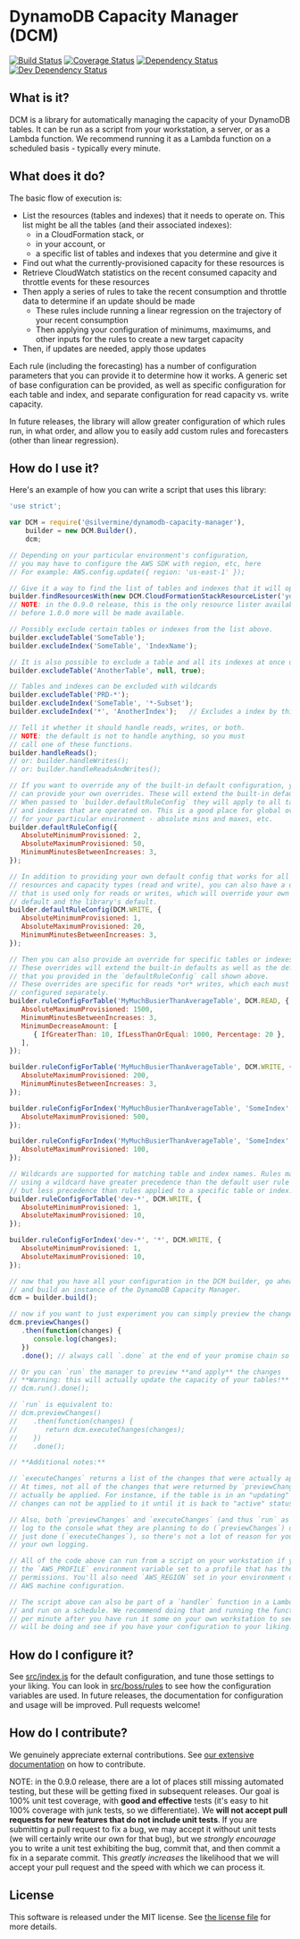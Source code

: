 # DynamoDB Capacity Manager (DCM)

[![Build Status](https://travis-ci.org/silvermine/dynamodb-capacity-manager.svg?branch=master)](https://travis-ci.org/silvermine/dynamodb-capacity-manager)
[![Coverage Status](https://coveralls.io/repos/github/silvermine/dynamodb-capacity-manager/badge.svg?branch=master)](https://coveralls.io/github/silvermine/dynamodb-capacity-manager?branch=master)
[![Dependency Status](https://david-dm.org/silvermine/dynamodb-capacity-manager.svg)](https://david-dm.org/silvermine/dynamodb-capacity-manager)
[![Dev Dependency Status](https://david-dm.org/silvermine/dynamodb-capacity-manager/dev-status.svg)](https://david-dm.org/silvermine/dynamodb-capacity-manager#info=devDependencies&view=table)


## What is it?

DCM is a library for automatically managing the capacity of your DynamoDB tables.
It can be run as a script from your workstation, a server, or as a Lambda function.
We recommend running it as a Lambda function on a scheduled basis - typically
every minute.


## What does it do?

The basic flow of execution is:

   * List the resources (tables and indexes) that it needs to operate on. This list might be all the tables (and their associated indexes):
      * in a CloudFormation stack, or
      * in your account, or
      * a specific list of tables and indexes that you determine and give it
   * Find out what the currently-provisioned capacity for these resources is
   * Retrieve CloudWatch statistics on the recent consumed capacity and throttle events for these resources
   * Then apply a series of rules to take the recent consumption and throttle data to determine if an update should be made
      * These rules include running a linear regression on the trajectory of your recent consumption
      * Then applying your configuration of minimums, maximums, and other inputs for the rules to create a new target capacity
   * Then, if updates are needed, apply those updates

Each rule (including the forecasting) has a number of configuration parameters
that you can provide it to determine how it works. A generic set of base
configuration can be provided, as well as specific configuration for each table
and index, and separate configuration for read capacity vs. write capacity.

In future releases, the library will allow greater configuration of which rules
run, in what order, and allow you to easily add custom rules and forecasters
(other than linear regression).


## How do I use it?

Here's an example of how you can write a script that uses this library:

```js
'use strict';

var DCM = require('@silvermine/dynamodb-capacity-manager'),
    builder = new DCM.Builder(),
    dcm;

// Depending on your particular environment's configuration,
// you may have to configure the AWS SDK with region, etc, here
// For example: AWS.config.update({ region: 'us-east-1' });

// Give it a way to find the list of tables and indexes that it will operate on:
builder.findResourcesWith(new DCM.CloudFormationStackResourceLister('your-stack-name'));
// NOTE: in the 0.9.0 release, this is the only resource lister available, but
// before 1.0.0 more will be made available.

// Possibly exclude certain tables or indexes from the list above.
builder.excludeTable('SomeTable');
builder.excludeIndex('SomeTable', 'IndexName');

// It is also possible to exclude a table and all its indexes at once using:
builder.excludeTable('AnotherTable', null, true);

// Tables and indexes can be excluded with wildcards
builder.excludeTable('PRD-*');
builder.excludeIndex('SomeTable', '*-Subset');
builder.excludeIndex('*', 'AnotherIndex');   // Excludes a index by this name on any tables it is present for

// Tell it whether it should handle reads, writes, or both.
// NOTE: the default is not to handle anything, so you must
// call one of these functions.
builder.handleReads();
// or: builder.handleWrites();
// or: builder.handleReadsAndWrites();

// If you want to override any of the built-in default configuration, you
// can provide your own overrides. These will extend the built-in defaults.
// When passed to `builder.defaultRuleConfig` they will apply to all tables
// and indexes that are operated on. This is a good place for global overrides
// for your particular environment - absolute mins and maxes, etc.
builder.defaultRuleConfig({
   AbsoluteMinimumProvisioned: 2,
   AbsoluteMaximumProvisioned: 50,
   MinimumMinutesBetweenIncreases: 3,
});

// In addition to providing your own default config that works for all
// resources and capacity types (read and write), you can also have a default
// that is used only for reads or writes, which will override your own generic
// default and the library's default.
builder.defaultRuleConfig(DCM.WRITE, {
   AbsoluteMinimumProvisioned: 1,
   AbsoluteMaximumProvisioned: 20,
   MinimumMinutesBetweenIncreases: 3,
});

// Then you can also provide an override for specific tables or indexes.
// These overrides will extend the built-in defaults as well as the defaults
// that you provided in the `defaultRuleConfig` call shown above.
// These overrides are specific for reads *or* writes, which each must be
// configured separately.
builder.ruleConfigForTable('MyMuchBusierThanAverageTable', DCM.READ, {
   AbsoluteMaximumProvisioned: 1500,
   MinimumMinutesBetweenIncreases: 3,
   MinimumDecreaseAmount: [
      { IfGreaterThan: 10, IfLessThanOrEqual: 1000, Percentage: 20 },
   ],
});

builder.ruleConfigForTable('MyMuchBusierThanAverageTable', DCM.WRITE, {
   AbsoluteMaximumProvisioned: 200,
   MinimumMinutesBetweenIncreases: 3,
});

builder.ruleConfigForIndex('MyMuchBusierThanAverageTable', 'SomeIndex', DCM.READ, {
   AbsoluteMaximumProvisioned: 500,
});

builder.ruleConfigForIndex('MyMuchBusierThanAverageTable', 'SomeIndex', DCM.WRITE, {
   AbsoluteMaximumProvisioned: 100,
});

// Wildcards are supported for matching table and index names. Rules matched
// using a wildcard have greater precedence than the default user rule config,
// but less precedence than rules applied to a specific table or index.
builder.ruleConfigForTable('dev-*', DCM.WRITE, {
   AbsoluteMinimumProvisioned: 1,
   AbsoluteMaximumProvisioned: 10,
});

builder.ruleConfigForIndex('dev-*', '*', DCM.WRITE, {
   AbsoluteMinimumProvisioned: 1,
   AbsoluteMaximumProvisioned: 10,
});

// now that you have all your configuration in the DCM builder, go ahead
// and build an instance of the DynamoDB Capacity Manager.
dcm = builder.build();

// now if you want to just experiment you can simply preview the changes:
dcm.previewChanges()
   .then(function(changes) {
      console.log(changes);
   })
   .done(); // always call `.done` at the end of your promise chain so errors are thrown

// Or you can `run` the manager to preview **and apply** the changes
// **Warning: this will actually update the capacity of your tables!**
// dcm.run().done();

// `run` is equivalent to:
// dcm.previewChanges()
//    .then(function(changes) {
//       return dcm.executeChanges(changes);
//    })
//    .done();

// **Additional notes:**

// `executeChanges` returns a list of the changes that were actually applied.
// At times, not all of the changes that were returned by `previewChanges` can
// actually be applied. For instance, if the table is in an "updating" status,
// changes can not be applied to it until it is back to "active" status.

// Also, both `previewChanges` and `executeChanges` (and thus `run` as well) will
// log to the console what they are planning to do (`previewChanges`) or have
// just done (`executeChanges`), so there's not a lot of reason for you to add
// your own logging.

// All of the code above can run from a script on your workstation if you have
// the `AWS_PROFILE` environment variable set to a profile that has the appropriate
// permissions. You'll also need `AWS_REGION` set in your environment or in your
// AWS machine configuration.

// The script above can also be part of a `handler` function in a Lambda function
// and run on a schedule. We recommend doing that and running the function once
// per minute after you have run it some on your own workstation to see what it
// will be doing and see if you have your configuration to your liking.
```

## How do I configure it?

See [src/index.js](src/index.js) for the default configuration, and tune those
settings to your liking. You can look in [src/boss/rules](src/boss/rules) to see
how the configuration variables are used. In future releases, the documentation
for configuration and usage will be improved. Pull requests welcome!


## How do I contribute?

We genuinely appreciate external contributions. See [our extensive
documentation](https://github.com/silvermine/silvermine-info#contributing) on
how to contribute.

NOTE: in the 0.9.0 release, there are a lot of places still missing automated testing,
but these will be getting fixed in subsequent releases. Our goal is 100% unit test
coverage, with **good and effective** tests (it's easy to hit 100% coverage with junk
tests, so we differentiate). We **will not accept pull requests for new features that do
not include unit tests**. If you are submitting a pull request to fix a bug, we may accept
it without unit tests (we will certainly write our own for that bug), but we *strongly
encourage* you to write a unit test exhibiting the bug, commit that, and then commit a fix
in a separate commit. This *greatly increases* the likelihood that we will accept your pull
request and the speed with which we can process it.


## License

This software is released under the MIT license. See [the license file](LICENSE) for more details.

